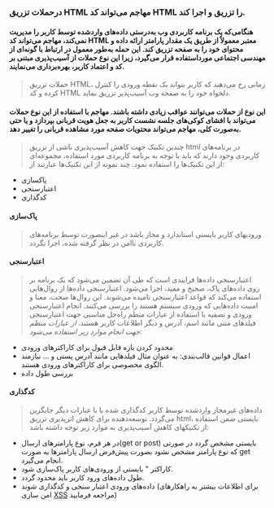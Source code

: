 ### درحملات تزریق HTML  مهاجم می‌تواند کد HTML را تزریق و اجرا کند.
#### هنگامی‌که یک برنامه کاربردی وب به‌درستی داده‌های واردشده توسط کاربر را مدیریت نمی‌کند، مهاجم می‌تواند کد HTML معتبر معمولاً از طریق یک مقدار پارامتر ارائه داده و محتوای خود را به صفحه تزریق کند. این حمله به‌طور معمول در ارتباط با گونه‌ای از مهندسی اجتماعی مورداستفاده قرار می‌گیرد، زیرا این نوع حملات از آسیب‌پذیری مبتنی بر کد و اعتماد کاربر، بهره‌برداری می‌نمایند.

> حملات تزریق  HTML، زمانی رخ می‌دهند که کاربر بتواند یک نقطه ورودی را کنترل کرده و کد HTML دلخواه خود را به صفحه وب آسیب‌پذیر تزریق نماید.
#### این نوع از حملات می‌توانند عواقب زیادی داشته باشند. مهاجم با استفاده از این نوع حملات می‌تواند با افشای کوکی‌های جلسه نشست کاربر به جعل هویت قربانی بپردازد و یا حتی به‌صورت کلی، مهاجم می‌تواند محتویات صفحه مورد مشاهده قربانی را تغییر دهد.

>چندین تکنیک جهت کاهش آسیب‌پذیری ناشی از تزریق html در برنامه‌های کاربردی وجود دارند که باید با توجه به برنامه کاربردی مورد استفاده، مجموعه‌ای از این تکنیک‌ها را استفاده نمود. چند نمونه از این تکنیک‌ها عبارتند از:
* پاکسازی
* اعتبارسنجی
* کدگذاری

#### پاک‌سازی
> ورودیهای کاربر بایستی استاندارد و مجاز باشد در غیر اینصورت توسط برنامه‌های کاربردی ناامن در نظر گرفته شده، اجرا نگردد.
#### اعتبارسنجی
> اعتبارسنجی داده‌ها فرایندی است که طی آن تضمین می‌شود که یک برنامه بر روی داده‌های پاک، صحیح و مفید، اجرا می‌شود. اعتبارسنجی داده‌ها از روال‌هایی استفاده می‌کند که قواعد اعتبارسنجی نامیده می‌شوند. این روال‌ها صحت، معنا و امنیت داده‌هایی که ورودی سیستم هستند را بررسی می‌کنند. انجام اعتبارسنجی ورودی و تصفیه با استفاده از عبارات منظم راه‌حل مناسبی جهت اعتبارسنجی فیلدهای متنی مانند اسم، آدرس و دیگر اطلاعات کاربر هستند.
*از عبارات منظم جهت انجام موارد زیر استفاده می‌شود:*
* محدود کردن بازه قابل قبول برای کاراکترهای ورودی
* اعمال قوانین قالب‌بندی: به عنوان مثال فیلدهایی مانند آدرس پستی و ... نیازمند الگوی مخصوصی برای کاراکترهای ورودی هستند.
* بررسی طول داده

#### کدگذاری
> داده‌های غیرمجاز واردشده توسط کاربر کدگذاری شده یا با عبارات دیگر جایگزین می‌گردد. توسعه‌دهنده برای کاهش اثرپذیری تزریق html، بایستی ضمن استفاده از تکنیکهای کاهش آسیب‌پذیری به موارد زیر توجه داشته باشد:

* در هر فرم، نوع پارامترهای ارسال(get or post) بایستی مشخص گردد در صورتی که نوع پارامتر مشخص نشود بصورت پیش‌فرض ارسال پارامترها به صورت get انجام می‌گیرد.
* کاراکتر " بایستی از ورودی‌های کاربر پاک‌سازی شود.
* طول داده‌های ورود کاربر باید محدود گردد.
* داده‌های ورودی اعتبار سنجی و کدگذاری شوند (برای اطلاعات بیشتر به راهکار‌های امن سازی [XSS](https://github.com/Fire-Null/Security-solutions/tree/main/%D8%A2%D8%B3%DB%8C%D8%A8%20%D9%BE%D8%B0%DB%8C%D8%B1%DB%8C%E2%80%8C%D9%87%D8%A7%DB%8C%20%D8%AA%D8%B2%D8%B1%DB%8C%D9%82/XSS) مراجعه فرمایید)

   
